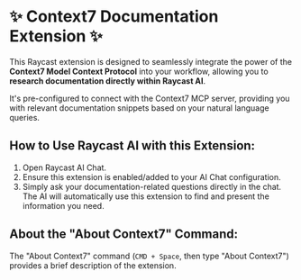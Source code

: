 # ✨ Context7 Documentation Extension ✨

This Raycast extension is designed to seamlessly integrate the power of the **Context7 Model Context Protocol** into your workflow, allowing you to **research documentation directly within Raycast AI**.

It's pre-configured to connect with the Context7 MCP server, providing you with relevant documentation snippets based on your natural language queries.

## How to Use Raycast AI with this Extension:

1.  Open Raycast AI Chat.
2.  Ensure this extension is enabled/added to your AI Chat configuration.
3.  Simply ask your documentation-related questions directly in the chat. The AI will automatically use this extension to find and present the information you need.

## About the "About Context7" Command:

The "About Context7" command (`CMD + Space`, then type "About Context7") provides a brief description of the extension.
